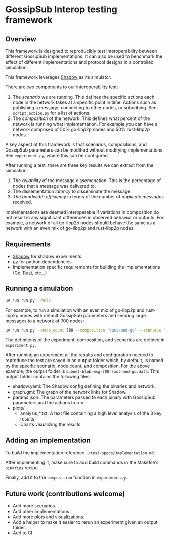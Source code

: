 # GossipSub Interop testing framework

## Overview

This framework is designed to reproducibly test interoperability between
different GossipSub implementations. It can also be used to benchmark the effect
of different implementations and protocol designs in a controlled simulation.

This framework leverages [Shadow](https://shadow.github.io/) as its simulator.

There are two components to our interoperability test:

1. The _scenario_ we are running. This defines the specific actions each node in
   the network takes at a specific point in time. Actions such as publishing a
   message, connecting to other nodes, or subcribing. See `script_action.py` for a
   list of actions.
2. The _composition_ of the network. This defines what percent of the network is
   running what implementation. For example you can have a network composed of 50%
   go-libp2p nodes and 50% rust-libp2p nodes.

A key aspect of this framework is that scenarios, compositions, and GossipSub
parameters can be modified without modifying implementations. See `experiment.py`, where this can be configured

After running a test, there are three key results we can extract from the simulation:

1. The _reliability_ of the message dissemenation. This is the percentage of
   nodes that a message was delivered to.
2. The dissementation _latency_ to disseminate the message.
3. The _bandwidth efficiency_ in terms of the number of _duplicate messages_ received.

Implementations are deemed interoperable if variations in composition do not
result in any significant differences in observed behavior or outputs. For
example, a network of all go-libp2p nodes should behave the same as a network
with an even mix of go-libp2p and rust-libp2p nodes.

## Requirements

- [Shadow](https://shadow.github.io/) for shadow experiments.
- [uv](https://docs.astral.sh/uv/) for python dependencies.
- Implementation specific requirements for building the implementations (Go, Rust, etc...)

## Running a simulation

```bash
uv run run.py --help
```

For example, to run a simulation with an even mix of go-libp2p and rust-libp2p
nodes with default GossipSub parameters and sending large messages to a network
of 700 nodes:

```bash
uv run run.py --node_count 700 --composition "rust-and-go" --scenario "subnet-blob-msg"
```

The definitions of the experiment, composition, and scenarios are defined in `experiment.py`.

After running an experiment all the results and configuration needed to
reproduce the test are saved in an output folder which, by default, is named by
the specific scenario, node count, and composition. For the above
example, the output folder is
`subnet-blob-msg-700-rust-and-go.data`. This output folder contains the following files:

- shadow.yaml: The Shadow config defining the binaries and network.
- graph.gml: The graph of the network links for Shadow.
- params.json: The parameters passed to each binary with GossipSub parameters and the actions to run.
- plots/
  - analysis_*.txt: A text file containing a high level analysis of the 3 key results
  - Charts visualizing the results.

## Adding an implementation

To build the implementation reference `./test-specs/implementation.md`.

After implementing it, make sure to add build commands in the Makefile's `binaries` recipe.

Finally, add it to the `composition` function in `experiment.py`.

## Future work (contributions welcome)

- Add more scenarios.
- Add other implementations.
- Add more plots and visualizations.
- Add a helper to make it easier to rerun an experiment given an output folder.
- Add to CI
